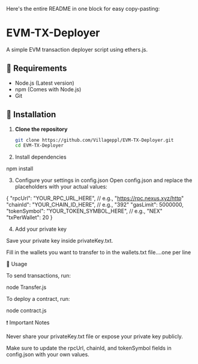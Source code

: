 Here's the entire README in one block for easy copy-pasting:

# EVM-TX-Deployer

A simple EVM transaction deployer script using ethers.js.

## 📌 Requirements
- Node.js (Latest version)  
- npm (Comes with Node.js)  
- Git  

## 🔧 Installation
1. **Clone the repository**  
   ```sh
   git clone https://github.com/Villageppl/EVM-TX-Deployer.git
   cd EVM-TX-Deployer

2. Install dependencies

npm install


3. Configure your settings in config.json
Open config.json and replace the placeholders with your actual values:

{
    "rpcUrl": "YOUR_RPC_URL_HERE",   // e.g., "https://rpc.nexus.xyz/http"
    "chainId": "YOUR_CHAIN_ID_HERE", // e.g., "392"
    "gasLimit": 5000000,
    "tokenSymbol": "YOUR_TOKEN_SYMBOL_HERE",  // e.g., "NEX"
    "txPerWallet": 20
}

4. Add your private key

Save your private key inside privateKey.txt.

Fill in the wallets you want to transfer to in the wallets.txt file....one per line



🚀 Usage

To send transactions, run:

node Transfer.js

To deploy a contract, run:

node contract.js



❗️ Important Notes

Never share your privateKey.txt file or expose your private key publicly.

Make sure to update the rpcUrl, chainId, and tokenSymbol fields in config.json with your own values.



